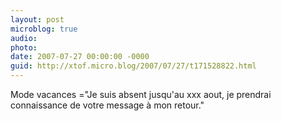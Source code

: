 ```yaml
---
layout: post
microblog: true
audio: 
photo: 
date: 2007-07-27 00:00:00 -0000
guid: http://xtof.micro.blog/2007/07/27/t171528822.html
---
```

Mode vacances ="Je suis absent jusqu'au xxx aout, je prendrai connaissance de votre message à mon retour."
